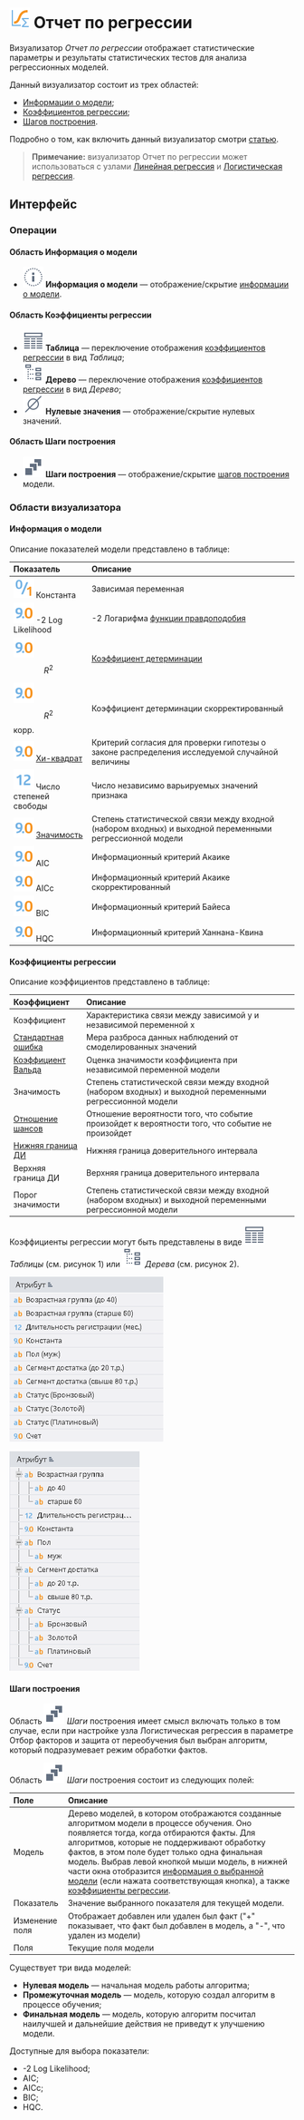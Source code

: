 # ![](../../images/icons/view_types_18/view_types_default-06.svg) Отчет по регрессии

Визуализатор *Отчет по регрессии* отображает статистические параметры и результаты статистических тестов для анализа регрессионных моделей.

Данный визуализатор состоит из трех областей:

* [Информации о модели](#informatsiya-o-modeli);
* [Коэффициентов регрессии](#koeffitsienty-regressii);
* [Шагов построения](#shagi-postroeniya).

Подробно о том, как включить данный визуализатор смотри [статью](../README.md).

>**Примечание:** визуализатор Отчет по регрессии может использоваться с узлами [Линейная регрессия]() и [Логистическая регрессия](../../processors/datamining/logit-regression/README.md).

## Интерфейс

### Операции

#### Область Информация о модели

* ![](../../images/icons/toolbar-controls_18x18/toolbar-controls_18x18_info_default.svg) **Информация о модели** — отображение/скрытие [информации о модели](#informatsiya-o-modeli).

#### Область Коэффициенты регрессии

* ![](../../images/icons/toolbar-controls_18x18/toolbar-controls_18x18_table-view_default.svg) **Таблица** — переключение отображения [коэффициентов регрессии](#koeffitsienty-regressii) в вид *Таблица*;
* ![](../../images/icons/toolbar-controls_18x18/toolbar-controls_18x18_tree_default.svg) **Дерево** — переключение отображения [коэффициентов регрессии](#koeffitsienty-regressii) в вид *Дерево*;
* ![](../../images/icons/toolbar-controls_18x18/toolbar-controls_18x18_zero_default.svg) **Нулевые значения** — отображение/скрытие нулевых значений.

#### Область Шаги построения

* ![](../../images/icons/toolbar-controls_18x18/toolbar-controls_18x18_building-steps_default.svg) **Шаги построения** — отображение/скрытие [шагов построения](#shagi-postroeniya) модели.

### Области визуализатора

#### Информация о модели

Описание показателей модели представлено в таблице:

|Показатель|Описание|
|:------------------------|:-----------------------------------------------|
|![Логический](../../images/icons/datatype_18/datatype_default-04.svg) Константа|Зависимая переменная|
|![Вещественный](../../images/icons/datatype_18/datatype_default-03.svg) -2 Log Likelihood|-2 Логарифма [функции правдоподобия](https://wiki.loginom.ru/articles/plausibility-function.html)|
|![Вещественный](../../images/icons/datatype_18/datatype_default-03.svg) $$R^2$$|[Коэффициент детерминации](https://wiki.loginom.ru/articles/coefficient-of-determination.html)|
|![Вещественный](../../images/icons/datatype_18/datatype_default-03.svg) $$R^2$$ корр.|Коэффициент детерминации скорректированный|
|![Вещественный](../../images/icons/datatype_18/datatype_default-03.svg) [Хи-квадрат](https://wiki.loginom.ru/articles/chi-square-test.html)|Критерий согласия для проверки гипотезы о законе распределения исследуемой случайной величины|
|![Целый](../../images/icons/datatype_18/datatype_default-02.svg) Число степеней свободы|Число независимо варьируемых значений признака|
|![Вещественный](../../images/icons/datatype_18/datatype_default-03.svg) [Значимость](https://wiki.loginom.ru/articles/significance-regr.html)|Степень статистической связи между входной (набором входных) и выходной переменными регрессионной модели|
|![Вещественный](../../images/icons/datatype_18/datatype_default-03.svg) AIC|Информационный критерий Акаике|
|![Вещественный](../../images/icons/datatype_18/datatype_default-03.svg) AICc|Информационный критерий Акаике скорректированный|
|![Вещественный](../../images/icons/datatype_18/datatype_default-03.svg) BIC|Информационный критерий Байеса|
|![Вещественный](../../images/icons/datatype_18/datatype_default-03.svg) HQC|Информационный критерий Ханнана-Квина|

#### Коэффициенты регрессии

Описание коэффициентов представлено в таблице:

|Коэффициент|Описание|
|:--------------------|:----------|
|Коэффициент|Характеристика связи между зависимой y и независимой переменной x|
|[Стандартная ошибка](https://wiki.loginom.ru/articles/standard-estimation-error.html)|Мера разброса данных наблюдений от смоделированных значений|
|[Коэффициент Вальда](https://wiki.loginom.ru/articles/wald-test.html)|Оценка значимости коэффициента при независимой переменной модели|
|Значимость|Степень статистической связи между входной (набором входных) и выходной переменными регрессионной модели|
|[Отношение шансов](https://wiki.loginom.ru/articles/odds-ratio.html)|Отношение вероятности того, что событие произойдет к вероятности того, что событие не произойдет|
|[Нижняя граница ДИ](https://wiki.loginom.ru/articles/confidence-interval.html)|Нижняя граница доверительного интервала|
|Верхняя граница ДИ|Верхняя граница доверительного интервала|
|Порог значимости|Степень статистической связи между входной (набором входных) и выходной переменными регрессионной модели|

Коэффициенты регрессии могут быть представлены в виде ![](../../images/icons/toolbar-controls_18x18/toolbar-controls_18x18_table-view_default.svg) *Таблицы* (см. рисунок 1) или ![](../../images/icons/toolbar-controls_18x18/toolbar-controls_18x18_tree_default.svg) *Дерева* (см. рисунок 2). 

![Режим отображения Таблица.](./readme-1.png)

![Режим отображения Дерево.](./readme-2.png)

#### Шаги построения

Область ![](../../images/icons/toolbar-controls_18x18/toolbar-controls_18x18_building-steps_default.svg) *Шаги* построения имеет смысл включать только в том случае, если при настройке узла Логистическая регрессия в параметре Отбор факторов и защита от переобучения был выбран алгоритм, который подразумевает режим обработки фактов.

Область ![](../../images/icons/toolbar-controls_18x18/toolbar-controls_18x18_building-steps_default.svg) *Шаги* построения состоит из следующих полей:

|Поле|Описание|
|:----------------|:----------------------------------------------------------------------------|
|Модель|Дерево моделей, в котором отображаются созданные алгоритмом модели в процессе обучения. Оно появляется тогда, когда отбираются факты. Для алгоритмов, которые не поддерживают обработку фактов, в этом поле будет только одна финальная модель. Выбрав левой кнопкой мыши модель, в нижней части окна отобразится [информация о выбранной модели](#informatsiya-o-modeli) (если нажата соответствующая кнопка), а также [коэффициенты регрессии](#koeffitsienty-regressii).|
|Показатель|Значение выбранного показателя для текущей модели.|
|Изменение поля|Отображает добавлен или удален был факт ("+" показывает, что факт был добавлен в модель, а "-", что удален из модели)|
|Поля|Текущие поля модели|

Существует три вида моделей:

* **Нулевая модель** — начальная модель работы алгоритма;
* **Промежуточная модель** — модель, которую создал алгоритм в процессе обучения;
* **Финальная модель** — модель, которую алгоритм посчитал наилучшей и дальнейшие действия не приведут к улучшению модели.

Доступные для выбора показатели:

* -2 Log Likelihood;
* AIC;
* AICc;
* BIC;
* HQC.